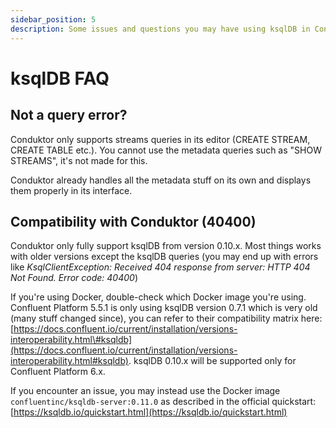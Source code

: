 ```yaml
---
sidebar_position: 5
description: Some issues and questions you may have using ksqlDB in Conduktor
---
```


# ksqlDB FAQ

## Not a query error?

Conduktor only supports streams queries in its editor \(CREATE STREAM, CREATE TABLE etc.\). You cannot use the metadata queries such as "SHOW STREAMS", it's not made for this.

Conduktor already handles all the metadata stuff on its own and displays them properly in its interface.

## Compatibility with Conduktor \(40400\)

Conduktor only fully support ksqlDB from version 0.10.x. Most things works with older versions except the ksqlDB queries \(you may end up with errors like _KsqlClientException: Received 404 response from server: HTTP 404 Not Found. Error code: 40400_\)

If you're using Docker, double-check which Docker image you're using. Confluent Platform 5.5.1 is only using ksqlDB version 0.7.1 which is very old \(many stuff changed since\), you can refer to their compatibility matrix here: [https://docs.confluent.io/current/installation/versions-interoperability.html\#ksqldb](https://docs.confluent.io/current/installation/versions-interoperability.html#ksqldb). ksqlDB 0.10.x will be supported only for Confluent Platform 6.x.

If you encounter an issue, you may instead use the Docker image `confluentinc/ksqldb-server:0.11.0` as described in the official quickstart: [https://ksqldb.io/quickstart.html](https://ksqldb.io/quickstart.html)
